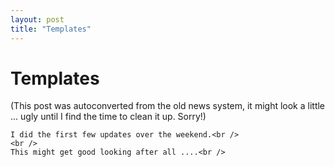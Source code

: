 ```yaml
---
layout: post
title: "Templates"
---
```

<h1>Templates</h1>
(This post was autoconverted from the old news system,
it might look a little ... ugly until I find the time
to clean it up.
Sorry!)

    I did the first few updates over the weekend.<br />
    <br />
    This might get good looking after all ....<br />

